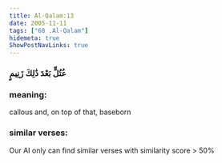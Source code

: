 ```yaml
---
title: Al-Qalam:13
date: 2005-11-11
tags: ["68 .Al-Qalam"]
hidemeta: true 
ShowPostNavLinks: true 
---
```

### عُتُلٍّ بَعْدَ ذَٰلِكَ زَنِيمٍ
### meaning: 
callous and, on top of that, baseborn
### similar verses: 

Our AI only can find similar verses with similarity score > 50% 





